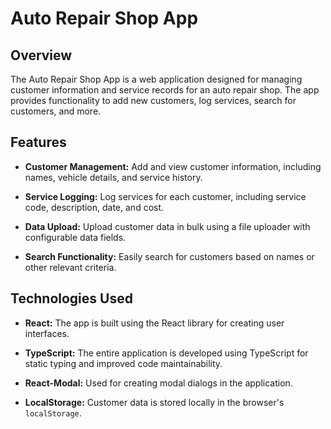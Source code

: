 # Auto Repair Shop App

## Overview

The Auto Repair Shop App is a web application designed for managing customer information and service records for an auto repair shop. The app provides functionality to add new customers, log services, search for customers, and more.

## Features

- **Customer Management:** Add and view customer information, including names, vehicle details, and service history.

- **Service Logging:** Log services for each customer, including service code, description, date, and cost.

- **Data Upload:** Upload customer data in bulk using a file uploader with configurable data fields.

- **Search Functionality:** Easily search for customers based on names or other relevant criteria.

## Technologies Used

- **React:** The app is built using the React library for creating user interfaces.

- **TypeScript:** The entire application is developed using TypeScript for static typing and improved code maintainability.

- **React-Modal:** Used for creating modal dialogs in the application.

- **LocalStorage:** Customer data is stored locally in the browser's `localStorage`.
